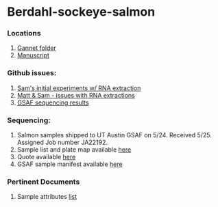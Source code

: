 # Berdahl-sockeye-salmon

### Locations
1. [Gannet folder](https://gannet.fish.washington.edu/panopea/berdahl-sockeye-salmon/)
2. [Manuscript](https://docs.google.com/document/d/19xcEKJfSdz6b7KGZAEr76w9NrCF5RPQ99FFtRt-G-wI/edit?usp=sharing)

### Github issues:
1. [Sam's initial experiments w/ RNA extraction](https://github.com/RobertsLab/resources/issues/1307)
2. [Matt & Sam - issues with RNA extractions](https://github.com/RobertsLab/resources/issues/1410)
3. [GSAF sequencing results](https://github.com/RobertsLab/resources/issues/1501)

### Sequencing:
1. Salmon samples shipped to UT Austin GSAF on 5/24. Received 5/25. Assigned Job number JA22192.
2. Sample list and plate map available [here](https://www.dropbox.com/s/snq453edfxeor6t/Berdahl_sockeye_salmon.xlsx?dl=0)
3. Quote available [here](https://www.dropbox.com/s/znk1cikjtrj9v6n/GSAF_Quote_Job_JA22192_2022-05-09.pdf?dl=0)
4. GSAF sample manifest available [here](https://www.dropbox.com/s/9yuso7jhkazikrt/GSAF%20Sample%20Manifest_Job%23JA22192_2022-05-12.pdf?dl=0)

### Pertinent Documents
1. Sample attributes [list](https://docs.google.com/spreadsheets/d/1HVCK9HVTzWEkBT5vnbK97zJvnE4Amco5NPkmf_W9yVw/edit?usp=sharing)
